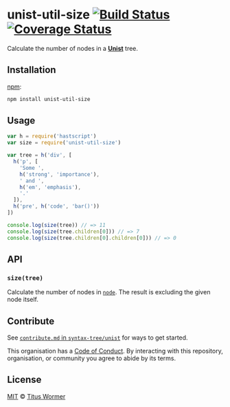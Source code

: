 # unist-util-size [![Build Status][travis-badge]][travis] [![Coverage Status][codecov-badge]][codecov]

Calculate the number of nodes in a [**Unist**][unist] tree.

## Installation

[npm][]:

```bash
npm install unist-util-size
```

## Usage

```js
var h = require('hastscript')
var size = require('unist-util-size')

var tree = h('div', [
  h('p', [
    'Some ',
    h('strong', 'importance'),
    ' and ',
    h('em', 'emphasis'),
    '.'
  ]),
  h('pre', h('code', 'bar()'))
])

console.log(size(tree)) // => 11
console.log(size(tree.children[0])) // => 7
console.log(size(tree.children[0].children[0])) // => 0
```

## API

### `size(tree)`

Calculate the number of nodes in [`node`][node].
The result is excluding the given node itself.

## Contribute

See [`contribute.md` in `syntax-tree/unist`][contribute] for ways to get
started.

This organisation has a [Code of Conduct][coc].  By interacting with this
repository, organisation, or community you agree to abide by its terms.

## License

[MIT][license] © [Titus Wormer][author]

<!-- Definitions -->

[travis-badge]: https://img.shields.io/travis/syntax-tree/unist-util-size.svg

[travis]: https://travis-ci.org/syntax-tree/unist-util-size

[codecov-badge]: https://img.shields.io/codecov/c/github/syntax-tree/unist-util-size.svg

[codecov]: https://codecov.io/github/syntax-tree/unist-util-size

[npm]: https://docs.npmjs.com/cli/install

[license]: LICENSE

[author]: http://wooorm.com

[unist]: https://github.com/syntax-tree/unist

[node]: https://github.com/syntax-tree/unist#node

[contribute]: https://github.com/syntax-tree/unist/blob/master/contributing.md

[coc]: https://github.com/syntax-tree/unist/blob/master/code-of-conduct.md
